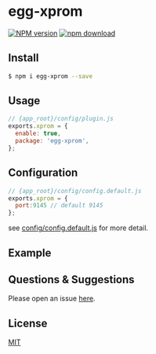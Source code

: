 # egg-xprom

[![NPM version][npm-image]][npm-url]
[![npm download][download-image]][download-url]

[npm-image]: https://img.shields.io/npm/v/egg-xprom.svg?style=flat-square
[npm-url]: https://npmjs.org/package/egg-xprom
[download-image]: https://img.shields.io/npm/dm/egg-xprom.svg?style=flat-square
[download-url]: https://npmjs.org/package/egg-xprom

<!--
Description here.
promethues egg plugin
collect request,curl monitor message
-->

## Install

```bash
$ npm i egg-xprom --save
```

## Usage

```js
// {app_root}/config/plugin.js
exports.xprom = {
  enable: true,
  package: 'egg-xprom',
};
```

## Configuration

```js
// {app_root}/config/config.default.js
exports.xprom = {
  port:9145 // default 9145
};
```

see [config/config.default.js](config/config.default.js) for more detail.

## Example

<!-- example here -->

## Questions & Suggestions

Please open an issue [here](https://github.com/eggjs/egg/issues).

## License

[MIT](LICENSE)
